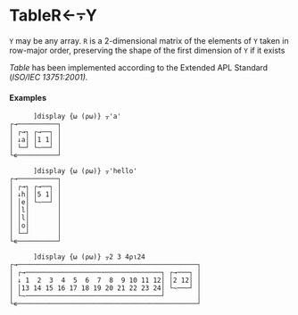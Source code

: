 




<h1 class="heading"><span class="name">Table</span><span class="command">R←⍪Y</span></h1>

`Y` may be any array. `R` is a 2-dimensional matrix of the elements of `Y` taken in row-major order, preserving the shape of the first dimension of `Y` if it exists


*Table* has been implemented according to the Extended APL Standard (*ISO/IEC 13751:2001).*

#### Examples
```apl
      ]display {⍵ (⍴⍵)} ⍪'a'
┌→──────────┐
│ ┌→┐ ┌→──┐ │
│ ↓a│ │1 1│ │
│ └─┘ └~──┘ │
└∊──────────┘
 
      ]display {⍵ (⍴⍵)} ⍪'hello'
┌→──────────┐
│ ┌→┐ ┌→──┐ │
│ ↓h│ │5 1│ │
│ │e│ └~──┘ │
│ │l│       │
│ │l│       │
│ │o│       │
│ └─┘       │
└∊──────────┘
 
      ]display {⍵ (⍴⍵)} ⍪2 3 4⍴⍳24
┌→─────────────────────────────────────────────┐
│ ┌→──────────────────────────────────┐ ┌→───┐ │
│ ↓ 1  2  3  4  5  6  7  8  9 10 11 12│ │2 12│ │
│ │13 14 15 16 17 18 19 20 21 22 23 24│ └~───┘ │
│ └~──────────────────────────────────┘        │
└∊─────────────────────────────────────────────┘
```




